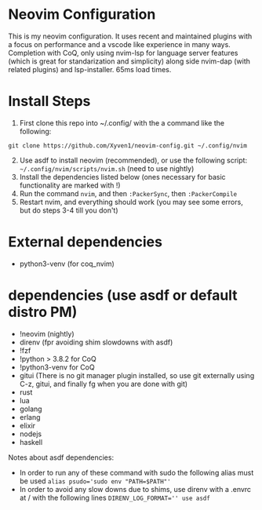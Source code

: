 # Neovim Configuration
This is my neovim configuration. It uses recent and maintained plugins with a focus on performance and a vscode like experience in many ways. Completion with CoQ, only using nvim-lsp for language server features (which is great for standarization and simplicity) along side nvim-dap (with related plugins) and lsp-installer. 65ms load times.

# Install Steps

1. First clone this repo into ~/.config/ with the a command like the following:

`git clone https://github.com/Xyven1/neovim-config.git ~/.config/nvim`

2. Use asdf to install neovim (recommended), or use the following script:  `~/.config/nvim/scripts/nvim.sh` (need to use nightly)
3. Install the dependencies listed below (ones necessary for basic functionality are marked with !)
3. Run the command `nvim`, and then `:PackerSync`, then `:PackerCompile`
4. Restart nvim, and everything should work  (you may see some errors, but do steps 3-4 till you don't)

# External dependencies
- python3-venv (for coq_nvim)

# dependencies (use asdf or default distro PM)
- !neovim (nightly)
- direnv (fpr avoiding shim slowdowns with asdf)
- !fzf
- !python > 3.8.2 for CoQ
- !python3-venv for CoQ
- gitui (There is no git manager plugin installed, so use git externally using C-z, gitui, and finally fg when you are done with git)
- rust
- lua
- golang
- erlang
- elixir
- nodejs
- haskell

Notes about asdf dependencies:
- In order to run any of these command with sudo the following alias must be used ```alias psudo='sudo env "PATH=$PATH"'```
- In order to avoid any slow downs due to shims, use direnv with a .envrc at / with the following lines ```DIRENV_LOG_FORMAT=''
use asdf```
